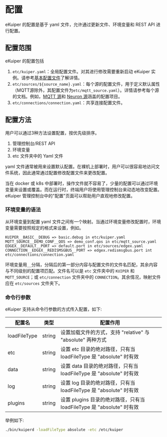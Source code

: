 # 配置

eKuiper 的配置是基于 yaml 文件，允许通过更新文件、环境变量和 REST API 进行配置。

## 配置范围

eKuiper 的配置包括

1. `etc/kuiper.yaml`：全局配置文件。对其进行修改需要重新启动 eKuiper 实例。请参考[基本配置文件](./global_configurations.md)了解详情。
2. `etc/sources/${source_name}.yaml`：每个源的配置文件，用于定义默认属性（MQTT源除外，其配置文件为`etc/mqtt_source.yaml`）。详情请参考每个源的文档。例如，[MQTT 源](../guide/sources/builtin/mqtt.md)和 [Neuron 源](../guide/sources/builtin/neuron.md)涵盖的配置项目。
3. `etc/connections/connection.yaml`：共享连接配置文件。

## 配置方法

用户可以通过3种方法设置配置，按优先级排序。

1. 管理控制台/REST API
2. 环境变量
3. etc 文件夹中的 Yaml 文件

yaml 文件通常被用来设置默认配置。在裸机上部署时，用户可以很容易地访问文件系统，因此通常通过配置修改配置文件来更改配置。

当在 docker 或 k8s 中部署时，操作文件就不容易了，少量的配置可以通过环境变量来设置或覆盖。而在运行时，终端用户将使用管理控制台来动态地改变配置。eKuiper 管理控制台中的"配置"页面可以帮助用户直观地修改配置。

### 环境变量的语法

从环境变量到配置 yaml 文件之间有一个映射。当通过环境变量修改配置时，环境变量需要按照规定的格式来设置，例如。

```text
KUIPER__BASIC__DEBUG => basic.debug in etc/kuiper.yaml
MQTT_SOURCE__DEMO_CONF__QOS => demo_conf.qos in etc/mqtt_source.yaml
EDGEX__DEFAULT__PORT => default.port in etc/sources/edgex.yaml
CONNECTION__EDGEX__REDISMSGBUS__PORT => edgex.redismsgbus.port int etc/connections/connection.yaml
```

环境变量用`__`分隔，分隔后的第一部分内容与配置文件的文件名匹配，其余内容与不同级别的配置项匹配。文件名可以是 `etc` 文件夹中的 `KUIPER` 和 `MQTT_SOURCE`；或
 `etc/connection` 文件夹中的 `CONNECTION`。其余情况，映射文件应在 `etc/sources` 文件夹下。

### 命令行参数

eKuiper 支持从命令行参数的方式传入配置，如下:

| 配置名           | 类型   |       配置作用                                        |
|-----------------|--------|-----------------------------------------------------|
| loadFileType     | string | 设置加载文件的方式，支持 "relative" 与 "absolute" 两种方式      |
| etc             | string | 设置 etc 目录的绝对路径，只有当 loadFileType 是 "absolute" 时有效                                |
| data            | string | 设置 data 目录的绝对路径，只有当 loadFileType 是 "absolute" 时有效                               |
| log             | string | 设置 log 目录的绝对路径，只有当 loadFileType 是 "absolute" 时有效                                |
| plugins         | string | 设置 plugins 目录的绝对路径，只有当 loadFileType 是 "absolute" 时有效                            |

举例如下:

```sh
./bin/kuiperd -loadFileType absolute -etc /etc/kuiper
```
